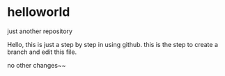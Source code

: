 # helloworld
just another repository

Hello, this is just a step by step in using github.
this is the step to create a branch and edit this file.

no other changes~~
